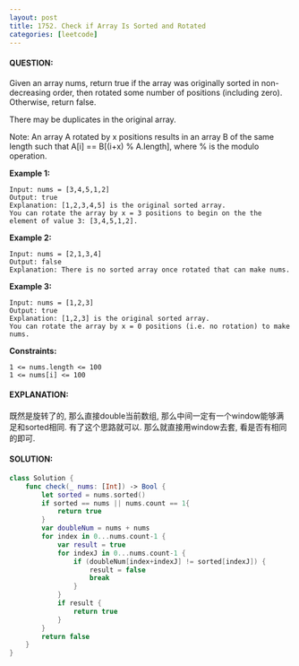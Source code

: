 ```yaml
---
layout: post
title: 1752. Check if Array Is Sorted and Rotated
categories: [leetcode]
---
```

#### QUESTION:
Given an array nums, return true if the array was originally sorted in non-decreasing order, then rotated some number of positions (including zero). Otherwise, return false.

There may be duplicates in the original array.

Note: An array A rotated by x positions results in an array B of the same length such that A[i] == B[(i+x) % A.length], where % is the modulo operation.

 

__Example 1:__
```
Input: nums = [3,4,5,1,2]
Output: true
Explanation: [1,2,3,4,5] is the original sorted array.
You can rotate the array by x = 3 positions to begin on the the element of value 3: [3,4,5,1,2].
```
__Example 2:__
```
Input: nums = [2,1,3,4]
Output: false
Explanation: There is no sorted array once rotated that can make nums.
```
__Example 3:__
```
Input: nums = [1,2,3]
Output: true
Explanation: [1,2,3] is the original sorted array.
You can rotate the array by x = 0 positions (i.e. no rotation) to make nums.
```
 

__Constraints:__
```
1 <= nums.length <= 100
1 <= nums[i] <= 100
```
#### EXPLANATION:

既然是旋转了的, 那么直接double当前数组, 那么中间一定有一个window能够满足和sorted相同. 有了这个思路就可以. 那么就直接用window去套, 看是否有相同的即可.

#### SOLUTION:
```swift
class Solution {
    func check(_ nums: [Int]) -> Bool {
        let sorted = nums.sorted()
        if sorted == nums || nums.count == 1{
            return true
        }
        var doubleNum = nums + nums
        for index in 0...nums.count-1 {
            var result = true
            for indexJ in 0...nums.count-1 {
                if (doubleNum[index+indexJ] != sorted[indexJ]) {
                    result = false
                    break
                }
            }
            if result {
                return true
            }
        }
        return false
    }
}
```
